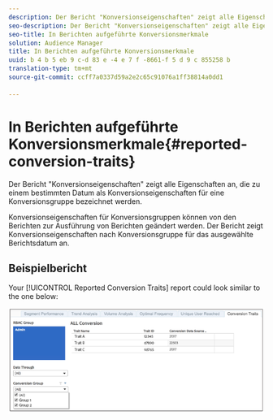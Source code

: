 ```yaml
---
description: Der Bericht "Konversionseigenschaften" zeigt alle Eigenschaften an, die zu einem bestimmten Datum als Konversionseigenschaften für eine Konversionsgruppe bezeichnet werden. Konversionseigenschaften für Konversionsgruppen können von den Berichten zur Ausführung von Berichten geändert werden. Der Bericht zeigt Konversionseigenschaften nach Konversionsgruppe für das ausgewählte Berichtsdatum an.
seo-description: Der Bericht "Konversionseigenschaften" zeigt alle Eigenschaften an, die zu einem bestimmten Datum als Konversionseigenschaften für eine Konversionsgruppe bezeichnet werden. Konversionseigenschaften für Konversionsgruppen können von den Berichten zur Ausführung von Berichten geändert werden. Der Bericht zeigt Konversionseigenschaften nach Konversionsgruppe für das ausgewählte Berichtsdatum an.
seo-title: In Berichten aufgeführte Konversionsmerkmale
solution: Audience Manager
title: In Berichten aufgeführte Konversionsmerkmale
uuid: b 4 b 5 eb 9 c-d 83 e -4 e 7 f -8661-f 5 d 9 c 855258 b
translation-type: tm+mt
source-git-commit: ccff7a0337d59a2e2c65c91076a1ff38814a0dd1

---
```



# In Berichten aufgeführte Konversionsmerkmale{#reported-conversion-traits}

Der Bericht "Konversionseigenschaften" zeigt alle Eigenschaften an, die zu einem bestimmten Datum als Konversionseigenschaften für eine Konversionsgruppe bezeichnet werden.

Konversionseigenschaften für Konversionsgruppen können von den Berichten zur Ausführung von Berichten geändert werden. Der Bericht zeigt Konversionseigenschaften nach Konversionsgruppe für das ausgewählte Berichtsdatum an.

## Beispielbericht

Your [!UICONTROL Reported Conversion Traits] report could look similar to the one below:

![](assets/reported-conversion-traits.png)
